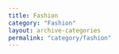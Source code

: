 ```yaml
---
title: Fashion
category: "Fashion"
layout: archive-categories
permalink: "category/fashion"
---
```

